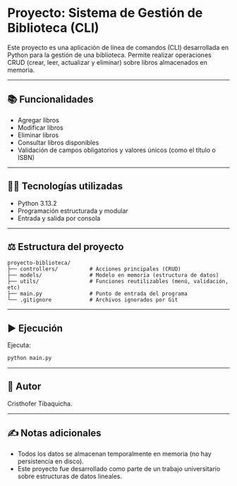 # Proyecto: Sistema de Gestión de Biblioteca (CLI)

Este proyecto es una aplicación de línea de comandos (CLI) desarrollada en Python para la gestión de una biblioteca. Permite realizar operaciones CRUD (crear, leer, actualizar y eliminar) sobre libros almacenados en memoria.

---

## 📚 Funcionalidades

- Agregar libros
- Modificar libros
- Eliminar libros
- Consultar libros disponibles
- Validación de campos obligatorios y valores únicos (como el título o ISBN)

---

## 👨‍💼 Tecnologías utilizadas

- Python 3.13.2
- Programación estructurada y modular
- Entrada y salida por consola

---

## ⚖️ Estructura del proyecto

```
proyecto-biblioteca/
├── controllers/          # Acciones principales (CRUD)
├── models/               # Modelo en memoria (estructura de datos)
├── utils/                # Funciones reutilizables (menú, validación, etc)
├── main.py               # Punto de entrada del programa
└── .gitignore            # Archivos ignorados por Git
```

---

## ▶️ Ejecución

Ejecuta:

```bash
python main.py
```

---

## 🚀 Autor

Cristhofer Tibaquicha.

---

## ✍️ Notas adicionales

- Todos los datos se almacenan temporalmente en memoria (no hay persistencia en disco).
- Este proyecto fue desarrollado como parte de un trabajo universitario sobre estructuras de datos lineales.